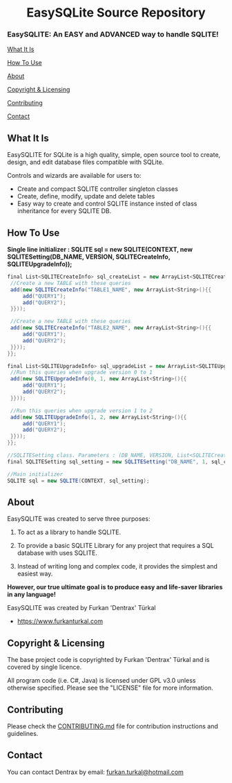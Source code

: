 <h1 align="center">EasySQLite Source Repository</h1>

### EasySQLITE: An EASY and ADVANCED way to handle SQLITE!

[What It Is](#what-it-is)

[How To Use](#how-to-use)

[About](#about)  

[Copyright & Licensing](#copyright--licensing)  

[Contributing](#contributing)  

[Contact](#contact) 

## What It Is

EasySQLITE for SQLite is a high quality, simple, open source tool to
create, design, and edit database files compatible with SQLite.

Controls and wizards are available for users to:

* Create and compact SQLITE controller singleton classes
* Create, define, modify, update and delete tables
* Easy way to create and control SQLITE instance insted of class inheritance for every SQLITE DB.

## How To Use

**Single line initializer : SQLITE sql = new SQLITE(CONTEXT, new SQLITESetting(DB_NAME, VERSION, SQLITECreateInfo, SQLITEUpgradeInfo));**


```c#
final List<SQLITECreateInfo> sql_createList = new ArrayList<SQLITECreateInfo>(){{
 //Create a new TABLE with these queries
 add(new SQLITECreateInfo("TABLE1_NAME", new ArrayList<String>(){{
     add("QUERY1");
     add("QUERY2");
 }}));

 //Create a new TABLE with these queries
 add(new SQLITECreateInfo("TABLE2_NAME", new ArrayList<String>(){{
     add("QUERY1");
     add("QUERY2");
 }}));
}};

final List<SQLITEUpgradeInfo> sql_upgradeList = new ArrayList<SQLITEUpgradeInfo>(){{
 //Run this queries when upgrade version 0 to 1
 add(new SQLITEUpgradeInfo(0, 1, new ArrayList<String>(){{
     add("QUERY1");
     add("QUERY2");
 }}));

 //Run this queries when upgrade version 1 to 2
 add(new SQLITEUpgradeInfo(1, 2, new ArrayList<String>(){{
     add("QUERY1");
     add("QUERY2");
 }}));
}};

//SQLITESetting class. Parameters : (DB_NAME, VERSION, List<SQLITECreateInfo>, List<SQLITEUpgradeInfo>)
final SQLITESetting sql_setting = new SQLITESetting("DB_NAME", 1, sql_createList, sql_upgradeList);

//Main initializer
SQLITE sql = new SQLITE(CONTEXT, sql_setting);
```

## About

EasySQLITE was created to serve three purposes:

1. To act as a library to handle SQLITE.

2. To provide a basic SQLITE Library for any project that requires a SQL database with uses SQLITE. 

3. Instead of writing long and complex code, it provides the simplest and easiest way.

**However, our true ultimate goal is to produce easy and life-saver libraries in any language!**

EasySQLITE was created by Furkan 'Dentrax' Türkal

 * <https://www.furkanturkal.com>
 
 ## Copyright & Licensing

The base project code is copyrighted by Furkan 'Dentrax' Türkal and
is covered by single licence.

All program code (i.e. C#, Java) is licensed under GPL v3.0 unless otherwise
specified.  Please see the "LICENSE" file for more information.

## Contributing

Please check the [CONTRIBUTING.md](CONTRIBUTING.md) file for contribution instructions and guidelines.

## Contact

You can contact Dentrax by email:
    furkan.turkal@hotmail.com
